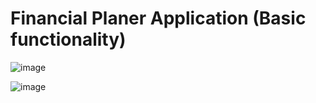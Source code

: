 # Financial Planer Application (Basic functionality)

![image](https://user-images.githubusercontent.com/49653439/114375355-3b266c80-9b8d-11eb-908d-03a3b60a8ec6.png)

![image](https://user-images.githubusercontent.com/49653439/114374829-bb000700-9b8c-11eb-8253-c87efeb172a5.png)
